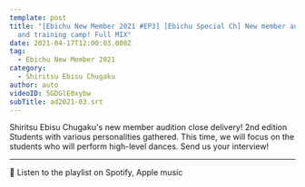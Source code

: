 ```yaml
---
template: post
title: "[Ebichu New Member 2021 #EP3] [Ebichu Special Ch] New member audition
  and training camp! Full MIX"
date: 2021-04-17T12:00:03.000Z
tag:
  - Ebichu New Member 2021
category:
  - Shiritsu Ebisu Chugaku
author: auto
videoID: 5GDGlE0xybw
subTitle: ad2021-03.srt
---
```

Shiritsu Ebisu Chugaku's new member audition close delivery! 2nd edition
Students with various personalities gathered.
This time, we will focus on the students who will perform high-level dances.
Send us your interview!

- - -

🎵 Listen to the playlist on Spotify, Apple music